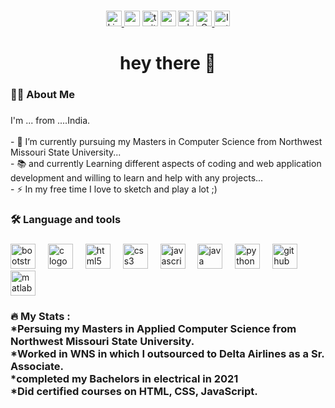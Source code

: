 <!---<div align="center">
  <img height="200" src="[file:///C:/Study/Web-Apps/webapps-repos/my2-datta/myPhoto.jpg](https://mcdn.wallpapersafari.com/medium/15/15/Jgnkrt.jpg)"  />
</div>--->

###

<div align="center">
<a href="https://www.linkedin.com/in/kartikeya-datta-749b0214a/" target="_blank" rel="noopener noreferrer">
  <img src="https://img.shields.io/static/v1?message=LinkedIn&logo=linkedin&label=&color=0077B5&logoColor=white&labelColor=&style=for-the-badge" height="25" alt="LinkedIn Logo" />
</a>
</a>
  <img src="https://img.shields.io/static/v1?message=Youtube&logo=youtube&label=&color=FF0000&logoColor=white&labelColor=&style=for-the-badge" height="25" alt="youtube logo"  />
  <img src="https://img.shields.io/static/v1?message=Twitter&logo=twitter&label=&color=1DA1F2&logoColor=white&labelColor=&style=for-the-badge" height="25" alt="twitter logo"  />
  <img src="https://img.shields.io/static/v1?message=Codepen&logo=codepen&label=&color=000000&logoColor=white&labelColor=&style=for-the-badge" height="25" alt="codepen logo"  />
  <img src="https://img.shields.io/static/v1?message=Whatsapp&logo=whatsapp&label=&color=25D366&logoColor=white&labelColor=&style=for-the-badge" height="25" alt="whatsapp logo"  />
<a href="mailto:kartikeyadatta3@gmail.com?subject=Hello&body=Hi Kartikeya, I wanted to reach out...">
  <img src="https://img.shields.io/static/v1?message=Gmail&logo=gmail&label=&color=D14836&logoColor=white&labelColor=&style=for-the-badge" height="25" alt="Gmail Logo" />
</a>

 <a href="https://www.instagram.com/kartikeyadatta3/" target="_blank" rel="noopener noreferrer">
  <img src="https://img.shields.io/static/v1?message=Instagram&logo=instagram&label=&color=E4405F&logoColor=white&labelColor=&style=for-the-badge" height="25" alt="Instagram Logo" />
</a>

</div>

###

<h1 align="center">hey there 👋</h1>

###

<h3 align="left">👩‍💻  About Me</h3>

###

<p align="left">I'm ... from ....India.<br><br>- 🔭 I’m currently pursuing my  Masters in Computer Science from Northwest Missouri State University...<br>- 📚 and currently Learning different aspects of coding and web application development and willing to learn and help with any projects...<br>- ⚡ In my free time I love to sketch and play a lot ;)</p>

###

<h3 align="left">🛠 Language and tools</h3>

###

<div align="left">
  <img src="https://cdn.jsdelivr.net/gh/devicons/devicon/icons/bootstrap/bootstrap-original.svg" height="40" alt="bootstrap logo"  />
  <img width="12" />
  <img src="https://cdn.jsdelivr.net/gh/devicons/devicon/icons/c/c-original.svg" height="40" alt="c logo"  />
  <img width="12" />
  <img src="https://cdn.jsdelivr.net/gh/devicons/devicon/icons/html5/html5-original.svg" height="40" alt="html5 logo"  />
  <img width="12" />
  <img src="https://cdn.jsdelivr.net/gh/devicons/devicon/icons/css3/css3-original.svg" height="40" alt="css3 logo"  />
  <img width="12" />
  <img src="https://cdn.jsdelivr.net/gh/devicons/devicon/icons/javascript/javascript-original.svg" height="40" alt="javascript logo"  />
  <img width="12" />
  <img src="https://cdn.jsdelivr.net/gh/devicons/devicon/icons/java/java-original.svg" height="40" alt="java logo"  />
  <img width="12" />
  <img src="https://cdn.jsdelivr.net/gh/devicons/devicon/icons/python/python-original.svg" height="40" alt="python logo"  />
  <img width="12" />
  <img src="https://cdn.jsdelivr.net/gh/devicons/devicon/icons/github/github-original.svg" height="40" alt="github logo"  />
  <img width="12" />
  <img src="https://cdn.jsdelivr.net/gh/devicons/devicon/icons/matlab/matlab-original.svg" height="40" alt="matlab logo"  />
</div>

###

<h3 align="left">🔥   My Stats :<br>*Persuing my Masters in Applied Computer Science from Northwest Missouri State University.<br>*Worked in WNS in which I outsourced to Delta Airlines as a Sr. Associate.<br>*completed my Bachelors in electrical in 2021<br>*Did certified courses on HTML, CSS, JavaScript.</h3>

###
